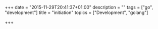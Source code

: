 +++
date = "2015-11-29T20:41:37+01:00"
description = ""
tags = ["go", "development"]
title = "initiation"
topics = ["Development", "golang"]

+++

